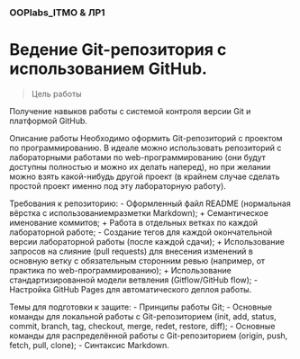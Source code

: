 ### OOPlabs_ITMO & ЛР1 ###
# Ведение Git-репозитория с использованием GitHub.

> Цель работы
  
  
Получение навыков работы с системой контроля версии Git и платформой GitHub.

Описание работы
Необходимо оформить Git-репозиторий с проектом по программированию. 
В идеале можно использовать репозиторий с лабораторными работами по web-программированию 
(они будут доступны полностью и можно их делать наперед), но при желании можно взять 
какой-нибудь другой проект (в крайнем случае сделать простой проект именно под эту 
лабораторную работу).

Требования к репозиторию:
	- Оформленный файл README (нормальная вёрстка с использованиемразметки Markdown);
	+ Семантическое именование коммитов;
	+ Работа в отдельных ветках по каждой лабораторной работе;
	- Создание тегов для каждой окончательной версии лабораторной работы 
(после каждой сдачи);
	+ Использование запросов на слияние (pull requests) для внесения изменений в 
основную ветку с обязательным сторонним ревью (например, от практика по 
web-программированию);
	+ Использование стандартизированной модели ветвления (Gitflow/GitHub flow);
	- Настройка GitHub Pages для автоматического деплоя работы.

Темы для подготовки к защите:
	- Принципы работы Git;
	- Основные команды для локальной работы с Git-репозиторием 
(init, add, status, commit, branch, tag, checkout, merge, redet, restore, diff);
	- Основные команды для распределённой работы с Git-репозиторием
(origin, push, fetch, pull, clone);
	- Синтаксис Markdown.
